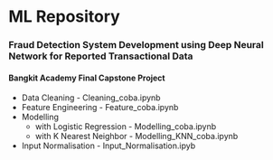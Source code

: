 # ML Repository
### Fraud Detection System Development using Deep Neural Network for Reported Transactional Data

#### Bangkit Academy Final Capstone Project

* Data Cleaning - Cleaning_coba.ipynb
* Feature Engineering - Feature_coba.ipynb
* Modelling 
	* with Logistic Regression - Modelling_coba.ipynb
	* with K Nearest Neighbor - Modelling_KNN_coba.ipynb
* Input Normalisation - Input_Normalisation.ipyb
